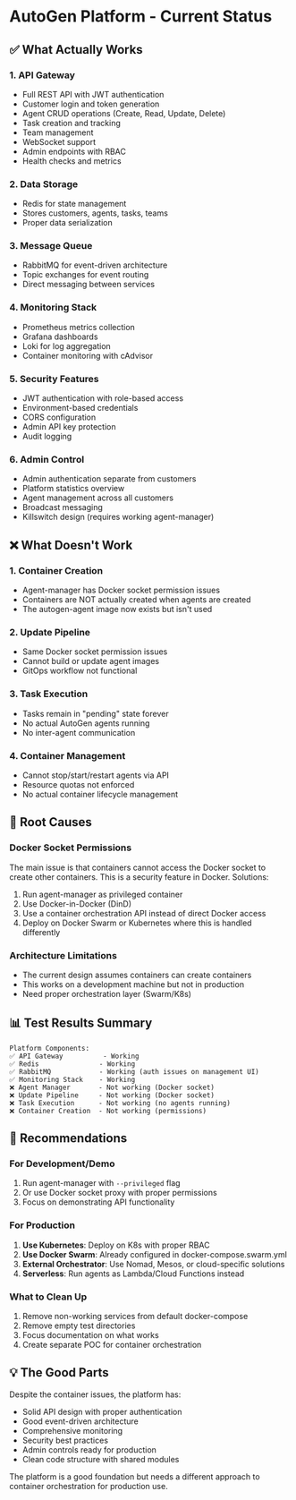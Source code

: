 # AutoGen Platform - Current Status

## ✅ What Actually Works

### 1. **API Gateway**
- Full REST API with JWT authentication
- Customer login and token generation
- Agent CRUD operations (Create, Read, Update, Delete)
- Task creation and tracking
- Team management
- WebSocket support
- Admin endpoints with RBAC
- Health checks and metrics

### 2. **Data Storage**
- Redis for state management
- Stores customers, agents, tasks, teams
- Proper data serialization

### 3. **Message Queue**
- RabbitMQ for event-driven architecture
- Topic exchanges for event routing
- Direct messaging between services

### 4. **Monitoring Stack**
- Prometheus metrics collection
- Grafana dashboards
- Loki for log aggregation
- Container monitoring with cAdvisor

### 5. **Security Features**
- JWT authentication with role-based access
- Environment-based credentials
- CORS configuration
- Admin API key protection
- Audit logging

### 6. **Admin Control**
- Admin authentication separate from customers
- Platform statistics overview
- Agent management across all customers
- Broadcast messaging
- Killswitch design (requires working agent-manager)

## ❌ What Doesn't Work

### 1. **Container Creation**
- Agent-manager has Docker socket permission issues
- Containers are NOT actually created when agents are created
- The autogen-agent image now exists but isn't used

### 2. **Update Pipeline**
- Same Docker socket permission issues
- Cannot build or update agent images
- GitOps workflow not functional

### 3. **Task Execution**
- Tasks remain in "pending" state forever
- No actual AutoGen agents running
- No inter-agent communication

### 4. **Container Management**
- Cannot stop/start/restart agents via API
- Resource quotas not enforced
- No actual container lifecycle management

## 🔧 Root Causes

### Docker Socket Permissions
The main issue is that containers cannot access the Docker socket to create other containers. This is a security feature in Docker. Solutions:
1. Run agent-manager as privileged container
2. Use Docker-in-Docker (DinD)
3. Use a container orchestration API instead of direct Docker access
4. Deploy on Docker Swarm or Kubernetes where this is handled differently

### Architecture Limitations
- The current design assumes containers can create containers
- This works on a development machine but not in production
- Need proper orchestration layer (Swarm/K8s)

## 📊 Test Results Summary

```
Platform Components:
✅ API Gateway          - Working
✅ Redis               - Working
✅ RabbitMQ            - Working (auth issues on management UI)
✅ Monitoring Stack    - Working
❌ Agent Manager       - Not working (Docker socket)
❌ Update Pipeline     - Not working (Docker socket)
❌ Task Execution      - Not working (no agents running)
❌ Container Creation  - Not working (permissions)
```

## 🚀 Recommendations

### For Development/Demo
1. Run agent-manager with `--privileged` flag
2. Or use Docker socket proxy with proper permissions
3. Focus on demonstrating API functionality

### For Production
1. **Use Kubernetes**: Deploy on K8s with proper RBAC
2. **Use Docker Swarm**: Already configured in docker-compose.swarm.yml
3. **External Orchestrator**: Use Nomad, Mesos, or cloud-specific solutions
4. **Serverless**: Run agents as Lambda/Cloud Functions instead

### What to Clean Up
1. Remove non-working services from default docker-compose
2. Remove empty test directories
3. Focus documentation on what works
4. Create separate POC for container orchestration

## 💡 The Good Parts

Despite the container issues, the platform has:
- Solid API design with proper authentication
- Good event-driven architecture
- Comprehensive monitoring
- Security best practices
- Admin controls ready for production
- Clean code structure with shared modules

The platform is a good foundation but needs a different approach to container orchestration for production use.